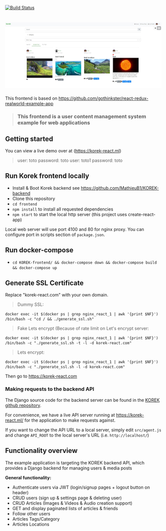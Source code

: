 [![Build Status](https://api.travis-ci.org/MathieuB1/KOREK-frontend.svg?branch=master)](https://travis-ci.org/github/MathieuB1/KOREK-frontend)

# ![React + Redux + Korek Api](project-logo.jpg)

This frontend is based on https://github.com/gothinkster/react-redux-realworld-example-app

> ### This frontend is a user content management system example for web applications

## Getting started

You can view a live demo over at (https://korek-react.ml)

> user: toto password: toto
> user: toto1 password: toto

## Run Korek frontend locally

- Install & Boot Korek backend see https://github.com/MathieuB1/KOREK-backend
- Clone this repository
- `cd frontend`
- `npm install` to install all requested dependencies
- `npm start` to start the local http server (this project uses create-react-app)

Local web server will use port 4100 and 80 for nginx proxy. You can configure port in scripts section of `package.json`.
 
## Run docker-compose

- `cd KOREK-frontend/ && docker-compose down && docker-compose build && docker-compose up`

## Generate SSL Certificate

Replace "korek-react.com" with your own domain.

> Dummy SSL:
```
docker exec -it $(docker ps | grep nginx_react_1 | awk '{print $NF}') /bin/bash -c "cd / && ./generate_ssl.sh"
```
> Fake Lets encrypt (Because of rate limit on Let's encrypt server:
```
docker exec -it $(docker ps | grep nginx_react_1 | awk '{print $NF}') /bin/bash -c "./generate_ssl.sh -t -l -d korek-react.com"
```
> Lets encrypt:
```
docker exec -it $(docker ps | grep nginx_react_1 | awk '{print $NF}') /bin/bash -c "./generate_ssl.sh -l -d korek-react.com"
```

Then go to https://korek-react.com

### Making requests to the backend API

The Django source code for the backend server can be found in the [KOREK github repository](https://github.com/MathieuB1/KOREK).

For convenience, we have a live API server running at https://korek-react.ml/ for the application to make requests against.

If you want to change the API URL to a local server, simply edit `src/agent.js` and change `API_ROOT` to the local server's URL (i.e. `http://localhost/`)


## Functionality overview

The example application is targeting the KOREK backend API, which provides a Django backend for managing users & media posts

**General functionality:**

- Authenticate users via JWT (login/signup pages + logout button on header)
- CRUD users (sign up & settings page & deleting user)
- CRUD Articles (Images & Videos & Audio creation support)
- GET and display paginated lists of articles & friends
- Follow other users
- Articles Tags/Category
- Articles Locations
